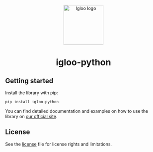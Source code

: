 <p align="center">
  <img src="https://github.com/IglooCloud/igloo-python/raw/master/IglooLogo.png" alt="Igloo logo" width="128"/>
</p>

<h1 align="center">igloo-python</h1>

## Getting started

Install the library with pip:

```
pip install igloo-python
```

You can find detailed documentation and examples on how to use the library on [our official site](http://igloo.ooo/).

## License

See the [license](https://github.com/IglooCloud/igloo-python/blob/master/LICENSE.txt) file for license rights and limitations.
